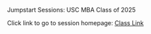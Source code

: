 Jumpstart Sessions: USC MBA Class of 2025

Click link to go to session homepage: <a href="https://www.dropbox.com/scl/fo/a1wz9hsqvcy5bgbataxub/AI1i3iLbw8_mLC5qZt3ZTnk?rlkey=dxfnbj8rg5jf3bx0sv1ls624x&dl=0">Class Link</a>
